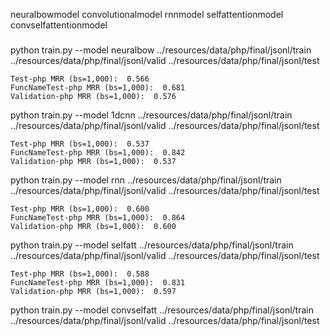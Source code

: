 neuralbowmodel
convolutionalmodel
rnnmodel
selfattentionmodel
convselfattentionmodel

### 

python train.py --model neuralbow ../resources/data/php/final/jsonl/train ../resources/data/php/final/jsonl/valid ../resources/data/php/final/jsonl/test

```
Test-php MRR (bs=1,000):  0.566
FuncNameTest-php MRR (bs=1,000):  0.681
Validation-php MRR (bs=1,000):  0.576
```

python train.py --model 1dcnn ../resources/data/php/final/jsonl/train ../resources/data/php/final/jsonl/valid ../resources/data/php/final/jsonl/test

```
Test-php MRR (bs=1,000):  0.537
FuncNameTest-php MRR (bs=1,000):  0.842
Validation-php MRR (bs=1,000):  0.537
```

python train.py --model rnn ../resources/data/php/final/jsonl/train ../resources/data/php/final/jsonl/valid ../resources/data/php/final/jsonl/test

```
Test-php MRR (bs=1,000):  0.600
FuncNameTest-php MRR (bs=1,000):  0.864
Validation-php MRR (bs=1,000):  0.600
```

python train.py --model selfatt ../resources/data/php/final/jsonl/train ../resources/data/php/final/jsonl/valid ../resources/data/php/final/jsonl/test

```
Test-php MRR (bs=1,000):  0.588
FuncNameTest-php MRR (bs=1,000):  0.831
Validation-php MRR (bs=1,000):  0.597
```

python train.py --model convselfatt ../resources/data/php/final/jsonl/train ../resources/data/php/final/jsonl/valid ../resources/data/php/final/jsonl/test

```
```
